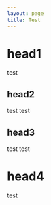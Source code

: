 ```yaml
---
layout: page
title: Test
---
```


# head1

test

## head2

test test

## head3

test test

# head4

test